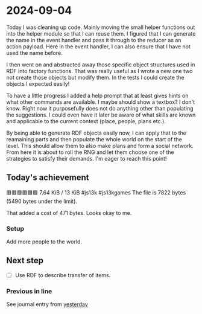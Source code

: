 <!--
SPDX-FileCopyrightText: 2024 André Jaenisch

SPDX-License-Identifier: AGPL-3.0-or-later
-->

# 2024-09-04

Today I was cleaning up code. Mainly moving the small helper functions out into
the helper module so that I can reuse them. I figured that I can generate the
name in the event handler and pass it through to the reducer as an action
payload. Here in the event handler, I can also ensure that I have not used the
name before.

I then went on and abstracted away those specific object structures used in RDF
into factory functions. That was really useful as I wrote a new one two not
create those objects but modify them. In the tests I could create the objects
I expected easily!

To have a little progress I added a help prompt that at least gives hints on
what other commands are available. I maybe should show a textbox? I don't know.
Right now it purposefully does not do anything other than populating the
suggestions. I could even have it later be aware of what skills are known and
applicable to the current context (place, people, plans etc.).

By being able to generate RDF objects easily now, I can apply that to the
reamaining parts and then populate the whole world on the start of the level.
This should allow them to also make plans and form a social network.
From here it is about to roll the RNG and let them choose one of the strategies
to satisfy their demands. I'm eager to reach this point!

## Today's achievement

🟥🟥🟥🟥🟩🟩 7.64 KiB / 13 KiB #js13k #js13kgames
The file is 7822 bytes (5490 bytes under the limit).

That added a cost of 471 bytes. Looks okay to me.

### Setup

Add more people to the world.

## Next step

- [ ] Use RDF to describe transfer of items.

### Previous in line

See journal entry from [yesterday][yesterday]

[yesterday]: ./2024-09-03.md
